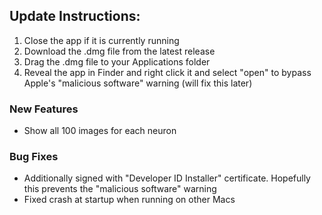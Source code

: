 ## Update Instructions:

1. Close the app if it is currently running
2. Download the .dmg file from the latest release
3. Drag the .dmg file to your Applications folder
4. Reveal the app in Finder and right click it and select "open" to bypass Apple's "malicious software" warning (will fix this later)

### New Features

- Show all 100 images for each neuron

### Bug Fixes
- Additionally signed with "Developer ID Installer" certificate. Hopefully this prevents the "malicious software" warning
- Fixed crash at startup when running on other Macs
